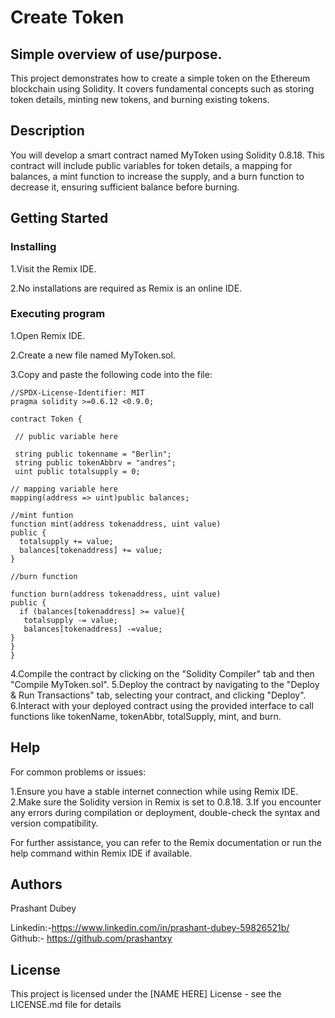 # Create Token

## Simple overview of use/purpose.

This project demonstrates how to create a simple token on the Ethereum blockchain using Solidity. It covers fundamental concepts such as storing token details, minting new tokens, and burning existing tokens.

## Description

You will develop a smart contract named MyToken using Solidity 0.8.18. This contract will include public variables for token details, a mapping for balances, a mint function to increase the supply, and a burn function to decrease it, ensuring sufficient balance before burning.

## Getting Started
### Installing
1.Visit the Remix IDE.

2.No installations are required as Remix is an online IDE.

### Executing program

1.Open Remix IDE.

2.Create a new file named MyToken.sol.

3.Copy and paste the following code into the file:
```
//SPDX-License-Identifier: MIT
pragma solidity >=0.6.12 <0.9.0;

contract Token {
 
 // public variable here

 string public tokenname = "Berlin";
 string public tokenAbbrv = "andres";
 uint public totalsupply = 0;

// mapping variable here
mapping(address => uint)public balances;

//mint funtion
function mint(address tokenaddress, uint value) 
public {
  totalsupply += value;
  balances[tokenaddress] += value;
}

//burn function

function burn(address tokenaddress, uint value)
public {
  if (balances[tokenaddress] >= value){
   totalsupply -= value;
   balances[tokenaddress] -=value;
}
}
}
```
4.Compile the contract by clicking on the "Solidity Compiler" tab and then "Compile MyToken.sol".
5.Deploy the contract by navigating to the "Deploy & Run Transactions" tab, selecting your contract, and clicking "Deploy".
6.Interact with your deployed contract using the provided interface to call functions like tokenName, tokenAbbr, totalSupply, mint, and burn.
## Help

For common problems or issues:

1.Ensure you have a stable internet connection while using Remix IDE.
2.Make sure the Solidity version in Remix is set to 0.8.18.
3.If you encounter any errors during compilation or deployment, double-check the syntax and version compatibility.

For further assistance, you can refer to the Remix documentation or run the help command within Remix IDE if available.


## Authors

Prashant Dubey

Linkedin:-https://www.linkedin.com/in/prashant-dubey-59826521b/
Github:- https://github.com/prashantxy


## License

This project is licensed under the [NAME HERE] License - see the LICENSE.md file for details

